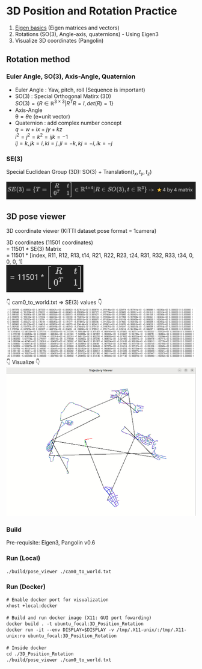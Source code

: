 # 3D Position and Rotation Practice 
1. [Eigen basics](https://eigen.tuxfamily.org/dox/) (Eigen matrices and vectors)
2. Rotations (SO(3), Angle-axis, quaternions) - Using Eigen3
3. Visualize 3D coordinates (Pangolin)


## Rotation method
### Euler Angle, SO(3), Axis-Angle, Quaternion
- Euler Angle : Yaw, pitch, roll (Sequence is important)  
- SO(3) : Special Orthogonal Matirx (3D)  
$SO(3) = \{ R \in \mathbb{R}^{3\times3} | R^TR=I, det(R)=1\}$  
- Axis-Angle  
$\mathbb{\theta} = \theta\mathrm{e}$ ($\mathrm{e}$=unit vector)
- Quaternion : add complex number concept  
$q = w +ix+ jy + kz$  
$i^2=j^2=k^2=ijk=-1$  
$ij=k, jk=i, ki=j, ji=-k, kj=-i, ik=-j$  

### SE(3)
Special Euclidean Group (3D): SO(3) + Translation($t_x, t_y, t_z$)  

![](./img/matrix1.png) 

        
## 3D pose viewer
3D coordinate viewer (KITTI dataset pose format = 1camera)

3D coordinates (11501 coordinates)  
= 11501 * SE(3) Matrix  
= 11501 * [index, R11, R12, R13, t14, R21, R22, R23, t24, R31, R32, R33, t34, 0, 0, 0, 1]  
![](./img/matrix2.png)

👇 cam0_to_world.txt => SE(3) values 👇
![](./img/cam0_data.png)
👇 Visualize 👇
![](./img/3d_pose_viewer.gif)


### Build 
Pre-requisite: Eigen3, Pangolin v0.6

### Run (Local)

```
./build/pose_viewer ./cam0_to_world.txt
```


### Run (Docker)

```
# Enable docker port for visualization
xhost +local:docker

# Build and run docker image (X11: GUI port fowarding)
docker build . -t ubuntu_focal:3D_Position_Rotation
docker run -it --env DISPLAY=$DISPLAY -v /tmp/.X11-unix/:/tmp/.X11-unix:ro ubuntu_focal:3D_Position_Rotation

# Inside docker
cd ./3D_Position_Rotation
./build/pose_viewer ./cam0_to_world.txt
```

